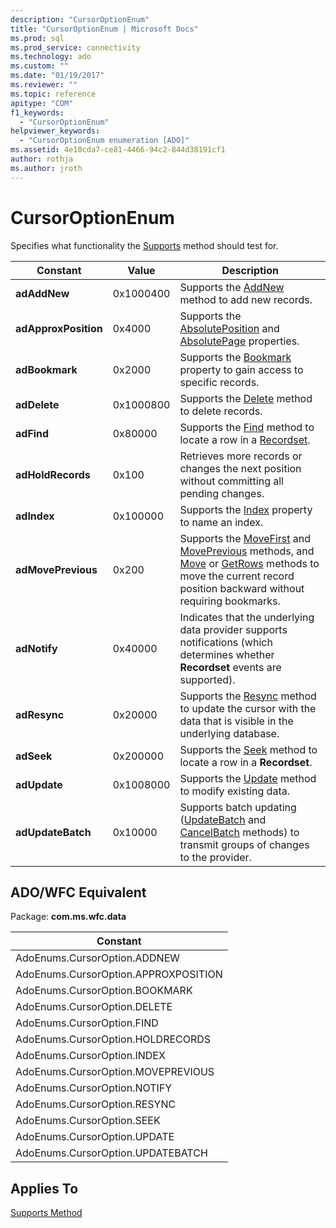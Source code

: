 ```yaml
---
description: "CursorOptionEnum"
title: "CursorOptionEnum | Microsoft Docs"
ms.prod: sql
ms.prod_service: connectivity
ms.technology: ado
ms.custom: ""
ms.date: "01/19/2017"
ms.reviewer: ""
ms.topic: reference
apitype: "COM"
f1_keywords: 
  - "CursorOptionEnum"
helpviewer_keywords: 
  - "CursorOptionEnum enumeration [ADO]"
ms.assetid: 4e10cda7-ce81-4466-94c2-844d38191cf1
author: rothja
ms.author: jroth
---
```

# CursorOptionEnum
Specifies what functionality the [Supports](./supports-method.md) method should test for.  
  
|Constant|Value|Description|  
|--------------|-----------|-----------------|  
|**adAddNew**|0x1000400|Supports the [AddNew](./addnew-method-ado.md) method to add new records.|  
|**adApproxPosition**|0x4000|Supports the [AbsolutePosition](./absoluteposition-property-ado.md) and [AbsolutePage](./absolutepage-property-ado.md) properties.|  
|**adBookmark**|0x2000|Supports the [Bookmark](./bookmark-property-ado.md) property to gain access to specific records.|  
|**adDelete**|0x1000800|Supports the [Delete](./delete-method-ado-recordset.md) method to delete records.|  
|**adFind**|0x80000|Supports the [Find](./find-method-ado.md) method to locate a row in a [Recordset](./recordset-object-ado.md).|  
|**adHoldRecords**|0x100|Retrieves more records or changes the next position without committing all pending changes.|  
|**adIndex**|0x100000|Supports the [Index](./index-property.md) property to name an index.|  
|**adMovePrevious**|0x200|Supports the [MoveFirst](./movefirst-movelast-movenext-and-moveprevious-methods-ado.md) and [MovePrevious](./movefirst-movelast-movenext-and-moveprevious-methods-ado.md) methods, and [Move](./move-method-ado.md) or [GetRows](./getrows-method-ado.md) methods to move the current record position backward without requiring bookmarks.|  
|**adNotify**|0x40000|Indicates that the underlying data provider supports notifications (which determines whether **Recordset** events are supported).|  
|**adResync**|0x20000|Supports the [Resync](./resync-method.md) method to update the cursor with the data that is visible in the underlying database.|  
|**adSeek**|0x200000|Supports the [Seek](./seek-method.md) method to locate a row in a **Recordset**.|  
|**adUpdate**|0x1008000|Supports the [Update](./update-method.md) method to modify existing data.|  
|**adUpdateBatch**|0x10000|Supports batch updating ([UpdateBatch](./updatebatch-method.md) and [CancelBatch](./cancelbatch-method-ado.md) methods) to transmit groups of changes to the provider.|  
  
## ADO/WFC Equivalent  
 Package: **com.ms.wfc.data**  
  
|Constant|  
|--------------|  
|AdoEnums.CursorOption.ADDNEW|  
|AdoEnums.CursorOption.APPROXPOSITION|  
|AdoEnums.CursorOption.BOOKMARK|  
|AdoEnums.CursorOption.DELETE|  
|AdoEnums.CursorOption.FIND|  
|AdoEnums.CursorOption.HOLDRECORDS|  
|AdoEnums.CursorOption.INDEX|  
|AdoEnums.CursorOption.MOVEPREVIOUS|  
|AdoEnums.CursorOption.NOTIFY|  
|AdoEnums.CursorOption.RESYNC|  
|AdoEnums.CursorOption.SEEK|  
|AdoEnums.CursorOption.UPDATE|  
|AdoEnums.CursorOption.UPDATEBATCH|  
  
## Applies To  
 [Supports Method](./supports-method.md)